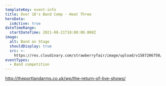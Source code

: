 ```yaml
---
templateKey: event-info
title: Over 18's Band Comp - Heat Three
heroData:
  isActive: true
dateTimeRange:
  startDateTime: 2021-08-21T18:00:00.000Z
image:
  alt: Band on Stage
  shouldDisplay: true
  src: >-
    https://res.cloudinary.com/strawberryfair/image/upload/v1587206750/Events/band-comp-jump_bbclzx.jpg
eventTypes:
  - Band competition
---
```







<http://theportlandarms.co.uk/wp/the-return-of-live-shows/>
